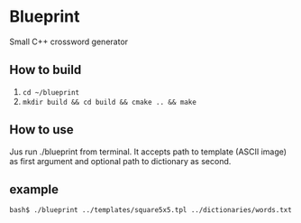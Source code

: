 # Blueprint
Small C++ crossword generator

## How to build
1. `cd ~/blueprint`
1. `mkdir build && cd build && cmake .. && make`

## How to use
Jus run ./blueprint from terminal. 
It accepts path to template (ASCII image) as first argument and optional path to dictionary as second.

## example
`bash$ ./blueprint ../templates/square5x5.tpl ../dictionaries/words.txt`
 